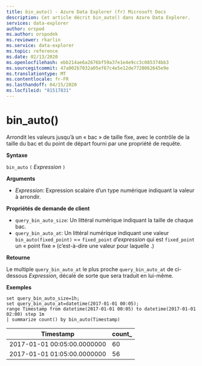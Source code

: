 ```yaml
---
title: bin_auto() - Azure Data Explorer (fr) Microsoft Docs
description: Cet article décrit bin_auto() dans Azure Data Explorer.
services: data-explorer
author: orspod
ms.author: orspodek
ms.reviewer: rkarlin
ms.service: data-explorer
ms.topic: reference
ms.date: 02/13/2020
ms.openlocfilehash: ebb214ae6a2676bf59a37e1e4e9cc3c085374bb3
ms.sourcegitcommit: 47a002b7032a05ef67c4e5e12de7720062645e9e
ms.translationtype: MT
ms.contentlocale: fr-FR
ms.lasthandoff: 04/15/2020
ms.locfileid: "81517831"
---
```

# <a name="bin_auto"></a>bin_auto()

Arrondit les valeurs jusqu’à un « bac » de taille fixe, avec le contrôle de la taille du bac et du point de départ fourni par une propriété de requête.

**Syntaxe**

`bin_auto` `(` *Expression* `)`

**Arguments**

* *Expression*: Expression scalaire d’un type numérique indiquant la valeur à arrondir.

**Propriétés de demande de client**

* `query_bin_auto_size`: Un littéral numérique indiquant la taille de chaque bac.
* `query_bin_auto_at`: Un littéral numérique indiquant une valeur `bin_auto(fixed_point)` == `fixed_point` *d’expression* qui est `fixed_point` un « point fixe » (c’est-à-dire une valeur pour laquelle .)

**Retourne**

Le multiple `query_bin_auto_at` le plus proche `query_bin_auto_at` de ci-dessous *Expression*, décalé de sorte que sera traduit en lui-même.

**Exemples**

```kusto
set query_bin_auto_size=1h;
set query_bin_auto_at=datetime(2017-01-01 00:05);
range Timestamp from datetime(2017-01-01 00:05) to datetime(2017-01-01 02:00) step 1m
| summarize count() by bin_auto(Timestamp)
```

|Timestamp                    | count_|
|-----------------------------|-------|
|2017-01-01 00:05:00.0000000  | 60    |
|2017-01-01 01:05:00.0000000  | 56    |